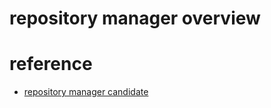 # repository manager overview

# reference

  - [repository manager candidate](https://maven.apache.org/repository-management.html )